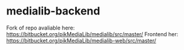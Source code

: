 # medialib-backend
Fork of repo avaliable here: https://bitbucket.org/pikMediaLib/medialib/src/master/
Frontend her: https://bitbucket.org/pikMediaLib/medialib-web/src/master/
